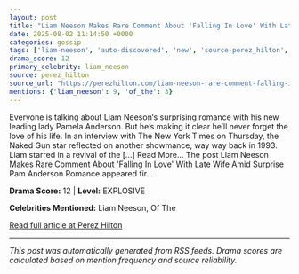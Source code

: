 ```yaml
---
layout: post
title: "Liam Neeson Makes Rare Comment About 'Falling In Love' With Late Wife Amid Surprise Pam Anderson Romance"
date: 2025-08-02 11:14:50 +0000
categories: gossip
tags: ['liam-neeson', 'auto-discovered', 'new', 'source-perez_hilton', 'drama-explosive']
drama_score: 12
primary_celebrity: liam_neeson
source: perez_hilton
source_url: "https://perezhilton.com/liam-neeson-rare-comment-falling-in-love-late-wife-natasha-richardson-amid-pamela-anderson-romance/"
mentions: {'liam_neeson': 9, 'of_the': 3}
---
```


Everyone is talking about Liam Neeson&#8216;s surprising romance with his new leading lady Pamela Anderson. But he&#8217;s making it clear he&#8217;ll never forget the love of his life. In an interview with The New York Times on Thursday, the Naked Gun star reflected on another showmance, way way back in 1993. Liam starred in a revival of the [...] Read More... The post Liam Neeson Makes Rare Comment About &#039;Falling In Love&#039; With Late Wife Amid Surprise Pam Anderson Romance appeared fir...

**Drama Score:** 12 | **Level:** EXPLOSIVE

**Celebrities Mentioned:** Liam Neeson, Of The

[Read full article at Perez Hilton](https://perezhilton.com/liam-neeson-rare-comment-falling-in-love-late-wife-natasha-richardson-amid-pamela-anderson-romance/)

---
*This post was automatically generated from RSS feeds. Drama scores are calculated based on mention frequency and source reliability.*
